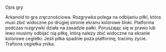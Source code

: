 Opis gry

Arkanoid to gra zręcznościowa. Rozgrywka polega na odbijaniu piłki, która musi zbić widoczne po drugiej stronie ekranu kolorowe bloki. Platforma podczas rozgrywki działa na zasadzie pałki. Poruszając się w prawo lub lewo musimy odbijać nią piłkę, którą należy zbić widoczne na ekranie kolorowe cegiełki. Jeśli piłka spadnie poza platformę, tracimy życie. Trafiona cegiełka znika.